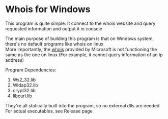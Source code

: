 # Whois for Windows  

This program is quite simple: It connect to the whois website and query requested information and output it in console  

The main purpose of building this program is that on Windows system, there's no default programs like whois on linux  
More importantly, the [whois](https://docs.microsoft.com/en-us/sysinternals/downloads/whois) provided by Microsoft is not functioning the same as the one on linux (For example, it cannot query information of an ip address)  

Program Dependencies:  
1. Ws2_32.lib  
2. Wldap32.lib  
3. crypt32.lib  
4. libcurl.lib  

They're all statically built into the program, so no external dlls are needed  
For actual executables, see Release page  